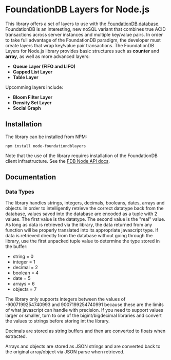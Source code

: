 FoundationDB Layers for Node.js
===============================

This library offers a set of layers to use with the [FoundationDB database](http://www.foundationdb.com/).  FoundationDB
is an interesting, new noSQL variant that combines true ACID transactions across server instances and multiple key/value pairs.
In order to take full advantage of the FoundationDB paradigm, the developer must create layers that wrap key/value pair transactions.
The FoundationDB Layers for Node.js library provides basic structures such as **counter** and **array**, as well as more advanced layers:

- **Queue Layer (FIFO and LIFO)**
- **Capped List Layer**
- **Table Layer**

Upcomming layers include:

- **Bloom Filter Layer**
- **Density Set Layer**
- **Social Graph**

## Installation

The library can be installed from NPM:

    npm install node-foundationdblayers

Note that the use of the library requires installation of the FoundationDB client infrastructure.  See the [FDB Node API
docs](http://www.foundationdb.com/documentation/beta1/api-node.html).

## Documentation



### Data Types

The library handles strings, integers, decimals, booleans, dates, arrays and objects.  In order to intelligently retrieve
the correct datatype back from the database, values saved into the database are encoded as a tuple with 2 values.  The first
value is the datatype.  The second value is the "real" value.  As long as data is retrieved via the library, the data returned
from any function will be properly translated into its appropriate javascript type.  If data is retrieved directly from the
database without going through the library, use the first unpacked tuple value to determine the type stored in the buffer:

- string = 0
- integer = 1
- decimal = 2
- boolean = 4
- date = 5
- arrays = 6
- objects = 7

The library only supports integers between the values of -9007199254740993 and 9007199254740991 because these
are the limits of what javascript can handle with precision.  If you need to support values larger or smaller, turn to
one of the bigint/bigdecimal libraries and convert the values to strings before storing int the library.

Decimals are stored as string buffers and then are converted to floats when extracted.

Arrays and objects are stored as JSON strings and are converted back to the original array/object via JSON parse when retrieved.
